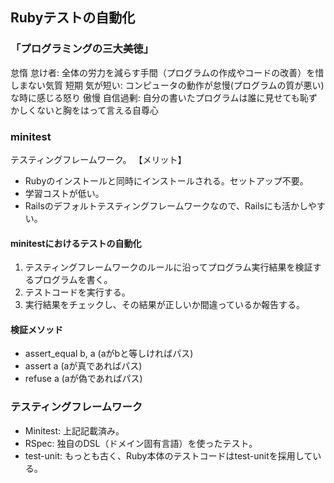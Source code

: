 ## Rubyテストの自動化

### 「プログラミングの三大美徳」
怠惰 怠け者: 全体の労力を減らす手間（プログラムの作成やコードの改善）を惜しまない気質
短期 気が短い: コンピュータの動作が怠慢(プログラムの質が悪い)な時に感じる怒り
傲慢 自信過剰: 自分の書いたプログラムは誰に見せても恥ずかしくないと胸をはって言える自尊心

### minitest
テスティングフレームワーク。
【メリット】
* Rubyのインストールと同時にインストールされる。セットアップ不要。
* 学習コストが低い。
* Railsのデフォルトテスティングフレームワークなので、Railsにも活かしやすい。

#### minitestにおけるテストの自動化
1. テスティングフレームワークのルールに沿ってプログラム実行結果を検証するプログラムを書く。
2. テストコードを実行する。
3. 実行結果をチェックし、その結果が正しいか間違っているか報告する。

#### 検証メソッド
* assert_equal b, a (aがbと等しければパス)
* assert a (aが真であればパス)
* refuse a (aが偽であればパス)

### テスティングフレームワーク
* Minitest: 上記記載済み。
* RSpec: 独自のDSL（ドメイン固有言語）を使ったテスト。
* test-unit: もっとも古く、Ruby本体のテストコードはtest-unitを採用している。